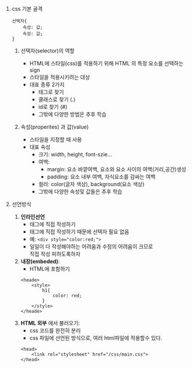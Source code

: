 1. css 기본 골격
    ```
    선택자{
        속성: 값;
        속성: 값;
    }
    ```
    1. 선택자(selector)의 역할
        - HTML에 스타일(css)를 적용하기 위해 HTML 의 특정 요소를 선택하는 sign
        - 스타일을 적용시키려는 대상
        - 대표 종류 2가지  
            - 태그로 찾기
            - 클래스로 찾기 (.)
            - id로 찾기 (#) 
            - 그밖에 다양한 방법은 추후 학습

    2. 속성(properites) 과 값(value)
        - 스타일을 지정할 때 사용
        - 대표 속성
            - 크기: width, height, font-szie...
            - 여백: 
                - margin: 요소 바깥여백, 요소와 요소 사이의 여백(거리,공간)생성
                - padding: 요소 내부 여백, 자식요소를 감싸는 여백
            - 컬러: color(글자 색상), background(요소 색상)
            - 그밖에 다양한 속성및 값들은 추후 학습

2. 선언방식
    1. **인라인선언**
        - 태그에 직접 작성하기
        - 태그에 직접 작성하기 때문에 선택자 필요 없음
        - 예: ```<div style="color:red;">```
        - 일일이 다 작성해야하는 어려움과 수정의 어려움이 크므로  
         직접 작성 피하도록하자
    2. **내장(embeded)**: 
        - HTML에 포함하기
        ```
        <heade>
            <style>
                h1{
                    color: red;
                }
            </style>
        </heade>
        ```
    3. **HTML 외부** 에서 불러오기: 
        - css 코드를 완전히 분리
        - css 파일에 선언된 방식으로, 여러 html파일에 적용할수 있다.
        ```
        <head>
            <link rel="stylesheet" href="/css/main.css">
        </head>
        ```
